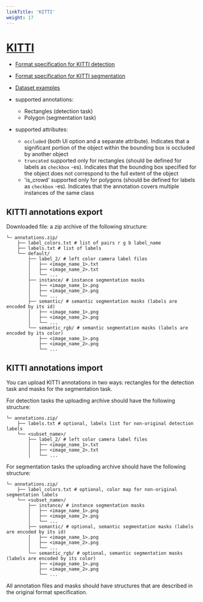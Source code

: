 ```yaml
---
linkTitle: 'KITTI'
weight: 17
---
```


# [KITTI](http://www.cvlibs.net/datasets/kitti/)

- [Format specification for KITTI detection](https://s3.eu-central-1.amazonaws.com/avg-kitti/devkit_object.zip)
- [Format specification for KITTI segmentation](https://s3.eu-central-1.amazonaws.com/avg-kitti/devkit_semantics.zip)
- [Dataset examples](https://github.com/cvat-ai/datumaro/tree/v0.3/tests/assets/kitti_dataset)

- supported annotations:

  - Rectangles (detection task)
  - Polygon (segmentation task)

- supported attributes:

  - `occluded` (both UI option and a separate attribute).
    Indicates that a significant portion of the object within
    the bounding box is occluded by another object
  - `truncated` supported only for rectangles
    (should be defined for labels as `checkbox` -es).
    Indicates that the bounding box specified for the object
    does not correspond to the full extent of the object
  - 'is_crowd' supported only for polygons
    (should be defined for labels as `checkbox` -es).
    Indicates that the annotation covers multiple instances of the same class

## KITTI annotations export

Downloaded file: a zip archive of the following structure:

```
└─ annotations.zip/
    ├── label_colors.txt # list of pairs r g b label_name
    ├── labels.txt # list of labels
    └── default/
        ├── label_2/ # left color camera label files
        │   ├── <image_name_1>.txt
        │   ├── <image_name_2>.txt
        │   └── ...
        ├── instance/ # instance segmentation masks
        │   ├── <image_name_1>.png
        │   ├── <image_name_2>.png
        │   └── ...
        ├── semantic/ # semantic segmentation masks (labels are encoded by its id)
        │   ├── <image_name_1>.png
        │   ├── <image_name_2>.png
        │   └── ...
        └── semantic_rgb/ # semantic segmentation masks (labels are encoded by its color)
            ├── <image_name_1>.png
            ├── <image_name_2>.png
            └── ...
```

## KITTI annotations import

You can upload KITTI annotations in two ways:
rectangles for the detection task and
masks for the segmentation task.

For detection tasks the uploading archive should have the following structure:

```
└─ annotations.zip/
    ├── labels.txt # optional, labels list for non-original detection labels
    └── <subset_name>/
        ├── label_2/ # left color camera label files
        │   ├── <image_name_1>.txt
        │   ├── <image_name_2>.txt
        │   └── ...
```

For segmentation tasks the uploading archive should have the following structure:

```
└─ annotations.zip/
    ├── label_colors.txt # optional, color map for non-original segmentation labels
    └── <subset_name>/
        ├── instance/ # instance segmentation masks
        │   ├── <image_name_1>.png
        │   ├── <image_name_2>.png
        │   └── ...
        ├── semantic/ # optional, semantic segmentation masks (labels are encoded by its id)
        │   ├── <image_name_1>.png
        │   ├── <image_name_2>.png
        │   └── ...
        └── semantic_rgb/ # optional, semantic segmentation masks (labels are encoded by its color)
            ├── <image_name_1>.png
            ├── <image_name_2>.png
            └── ...
```

All annotation files and masks should have structures
that are described in the original format specification.
